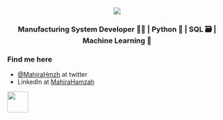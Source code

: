 <br>
<p align="center">
<img align="center" src="https://img.shields.io/badge/Mahira-Hamzah-blue">
</p>
<h3 align="center">Manufacturing System Developer 👩‍🏭 | Python 🐍 | SQL 🗃️ | Machine Learning 🎰 </h3>



### Find me here
* [@MahiraHmzh](https://twitter.com/MahiraHmzh?lang=en) at twitter
* LinkedIn at [MahiraHamzah](https://www.linkedin.com/in/mahirahamzah/)

<a target="_blank" rel="noopener noreferrer" href="http://www.twitter.com/MahiraHmzh" ><img src="https://edent.github.io/SuperTinyIcons/images/svg/twitter.svg" align="left" height="48" width="48" ></a>
